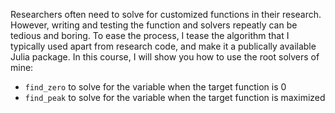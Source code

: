 Researchers often need to solve for customized functions in their research.
However, writing and testing the function and solvers repeatly can be tedious
and boring. To ease the process, I tease the algorithm that I typically used
apart from research code, and make it a publically available Julia package. In
this course, I will show you how to use the root solvers of mine:

- `find_zero` to solve for the variable when the target function is 0
- `find_peak` to solve for the variable when the target function is maximized
